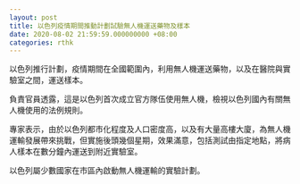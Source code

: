 ```yaml
---
layout: post
title: 以色列疫情期間推動計劃試驗無人機運送藥物及樣本
date: 2020-08-02 21:59:59.000000000 +08:00
categories: rthk
---
```


以色列推行計劃，疫情期間在全國範圍內，利用無人機運送藥物，以及在醫院與實驗室之間，運送樣本。

負責官員透露，這是以色列首次成立官方隊伍使用無人機，檢視以色列國內有關無人機使用的法例規則。

專家表示，由於以色列都市化程度及人口密度高，以及有大量高樓大廈，為無人機運輸發展帶來挑戰，但實施後頭幾個星期，效果滿意，包括測試由指定地點，將病人樣本在數分鐘內運送到附近實驗室。

以色列屬少數國家在市區內啟動無人機運輸的實驗計劃。
